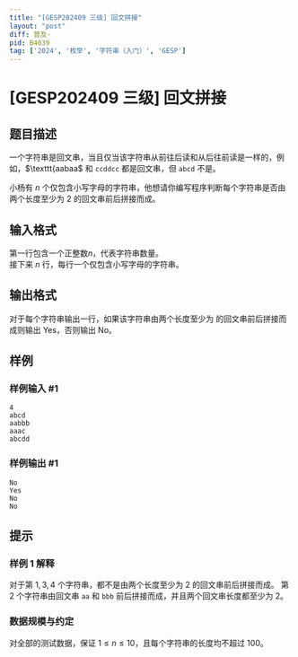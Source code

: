 ```yaml
---
title: "[GESP202409 三级] 回文拼接"
layout: "post"
diff: 普及-
pid: B4039
tag: ['2024', '枚举', '字符串（入门）', 'GESP']
---
```

# [GESP202409 三级] 回文拼接
## 题目描述

一个字符串是回文串，当且仅当该字符串从前往后读和从后往前读是一样的，例如，$\texttt{aabaa$ 和 $\texttt{ccddcc}$ 都是回文串，但 $\texttt{abcd}$ 不是。

小杨有 $n$ 个仅包含小写字母的字符串，他想请你编写程序判断每个字符串是否由两个长度至少为 $2$ 的回文串前后拼接而成。
## 输入格式

第一行包含一个正整数$n$，代表字符串数量。  
接下来 $n$ 行，每行一个仅包含小写字母的字符串。
## 输出格式

对于每个字符串输出一行，如果该字符串由两个长度至少为 的回文串前后拼接而成则输出 Yes，否则输出 No。
## 样例

### 样例输入 #1
```
4
abcd
aabbb
aaac
abcdd
```
### 样例输出 #1
```
No
Yes
No
No
```
## 提示

### 样例 1 解释

对于第 $1,3,4$ 个字符串，都不是由两个长度至少为 $2$ 的回文串前后拼接而成。
第 $2$ 个字符串由回文串 $\texttt{aa}$ 和 $\texttt{bbb}$ 前后拼接而成，并且两个回文串长度都至少为 $2$。

### 数据规模与约定

对全部的测试数据，保证 $1 \leq n \leq 10$，且每个字符串的长度均不超过 $100$。
